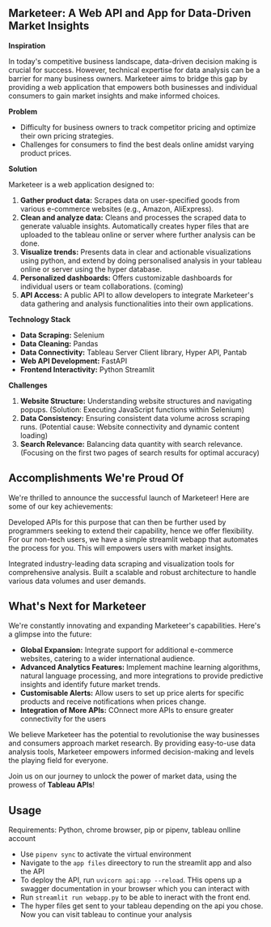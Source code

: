 ## Marketeer: A Web API and App for Data-Driven Market Insights


**Inspiration**

In today's competitive business landscape, data-driven decision making is crucial for success. However, technical expertise for data analysis can be a barrier for many business owners. Marketeer aims to bridge this gap by providing a web application that empowers both businesses and individual consumers to gain market insights and make informed choices.

**Problem**

- Difficulty for business owners to track competitor pricing and optimize their own pricing strategies.
- Challenges for consumers to find the best deals online amidst varying product prices.

**Solution**

Marketeer is a web application designed to:

1. **Gather product data:** Scrapes data on user-specified goods from various e-commerce websites (e.g., Amazon, AliExpress).
2. **Clean and analyze data:** Cleans and processes the scraped data to generate valuable insights. Automatically creates hyper files that are uploaded to the tableau online or server where further analysis can be done.
3. **Visualize trends:** Presents data in clear and actionable visualizations using python, and extend by doing personalised analysis in your tableau online or server using the hyper database.
4. **Personalized dashboards:** Offers customizable dashboards for individual users or team collaborations. (coming)
5. **API Access:** A public API to allow developers to integrate Marketeer's data gathering and analysis functionalities into their own applications.

**Technology Stack**

- **Data Scraping:** Selenium
- **Data Cleaning:** Pandas
- **Data Connectivity:** Tableau Server Client library, Hyper API, Pantab
- **Web API Development:** FastAPI
- **Frontend Interactivity:** Python Streamlit

**Challenges**

1. **Website Structure:** Understanding website structures and navigating popups. (Solution: Executing JavaScript functions within Selenium)
2. **Data Consistency:** Ensuring consistent data volume across scraping runs. (Potential cause: Website connectivity and dynamic content loading)
3. **Search Relevance:** Balancing data quantity with search relevance. (Focusing on the first two pages of search results for optimal accuracy)

## Accomplishments We're Proud Of

We're thrilled to announce the successful launch of Marketeer! Here are some of our key achievements:

Developed APIs for this purpose that can then be further used by programmers seeking to extend their capability, hence we offer flexibility. For our non-tech users, we have a simple streamlit webapp that automates the process for you. This will empowers users with market insights.

Integrated industry-leading data scraping and visualization tools for comprehensive analysis.
Built a scalable and robust architecture to handle various data volumes and user demands.

## What's Next for Marketeer

We're constantly innovating and expanding Marketeer's capabilities. Here's a glimpse into the future:

- **Global Expansion:** Integrate support for additional e-commerce websites, catering to a wider international audience.
- **Advanced Analytics Features:** Implement machine learning algorithms, natural language processing, and more integrations to provide predictive insights and identify future market trends.
- **Customisable Alerts:** Allow users to set up price alerts for specific products and receive notifications when prices change.
- **Integration of More APIs:** COnnect more APIs to ensure greater connectivity for the users


We believe Marketeer has the potential to revolutionise the way businesses and consumers approach market research. By providing easy-to-use data analysis tools, Marketeer empowers informed decision-making and levels the playing field for everyone.

Join us on our journey to unlock the power of market data, using the prowess of **Tableau APIs**!

## Usage
Requirements: Python, chrome browser, pip or pipenv, tableau onlline account

- Use ```pipenv sync``` to activate the virtual environment
- Navigate to the ```app files``` direectory to  run the streamlit app and also the API
- To deploy the API, run ```uvicorn api:app --reload```. THis opens up a swagger documentation in your browser which you can interact with
- Run ```streamlit run webapp.py``` to be able to ineract with the front end.
- The hyper files get sent to your tableau depending on the api you chose. Now you can visit tableau to continue your analysis

